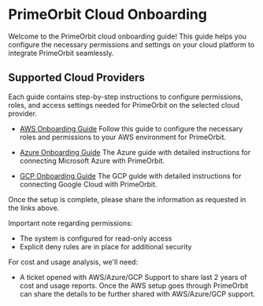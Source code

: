 # PrimeOrbit Cloud Onboarding
Welcome to the PrimeOrbit cloud onboarding guide! This guide helps you configure the necessary permissions and settings on your cloud platform to integrate PrimeOrbit seamlessly.

## Supported Cloud Providers
Each guide contains step-by-step instructions to configure permissions, roles, and access settings needed for PrimeOrbit on the selected cloud provider.

- [AWS Onboarding Guide](docs/onboarding/aws/README.md)
Follow this guide to configure the necessary roles and permissions to your AWS environment for PrimeOrbit.


- [Azure Onboarding Guide](docs/onboarding/azure/README.md)
The Azure guide with detailed instructions for connecting Microsoft Azure with PrimeOrbit.


- [GCP Onboarding Guide](docs/onboarding/gcp/README.md)
The GCP guide with detailed instructions for connecting Google Cloud with PrimeOrbit.

Once the setup is complete, please share the information as requested in the links above.

Important note regarding permissions:
-	The system is configured for read-only access
-	Explicit deny rules are in place for additional security

For cost and usage analysis, we'll need:
-	A ticket opened with AWS/Azure/GCP Support to share last 2 years of cost and usage reports. Once the AWS setup goes through PrimeOrbit can share the details to be further shared with AWS/Azure/GCP support.


